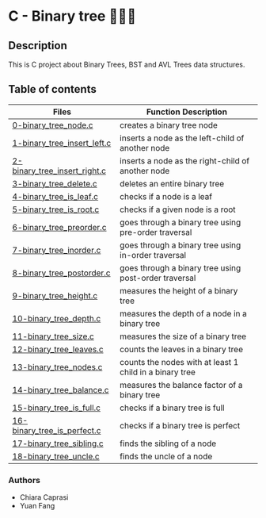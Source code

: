 #  C - Binary tree 🌲🌲🌲

## Description

This is C project about Binary Trees, BST and AVL Trees data structures. 

## Table of contents
Files | Function Description
----- | -----------
[0-binary_tree_node.c](./0-binary_tree_node.c) | creates a binary tree node
[1-binary_tree_insert_left.c](./1-binary_tree_insert_left.c) | inserts a node as the left-child of another node
[2-binary_tree_insert_right.c](./2-binary_tree_insert_right.c) | inserts a node as the right-child of another node
[3-binary_tree_delete.c](./3-binary_tree_delete.c) | deletes an entire binary tree
[4-binary_tree_is_leaf.c](./4-binary_tree_is_leaf.c) | checks if a node is a leaf
[5-binary_tree_is_root.c](./5-binary_tree_is_root.c) | checks if a given node is a root
[6-binary_tree_preorder.c](./6-binary_tree_preorder.c) | goes through a binary tree using pre-order traversal
[7-binary_tree_inorder.c](./7-binary_tree_inorder.c) | goes through a binary tree using in-order traversal
[8-binary_tree_postorder.c](./8-binary_tree_postorder.c) | goes through a binary tree using post-order traversal
[9-binary_tree_height.c](./9-binary_tree_height.c) | measures the height of a binary tree
[10-binary_tree_depth.c](./10-binary_tree_depth.c) | measures the depth of a node in a binary tree
[11-binary_tree_size.c](./11-binary_tree_size.c) | measures the size of a binary tree
[12-binary_tree_leaves.c](./12-binary_tree_leaves.c) | counts the leaves in a binary tree
[13-binary_tree_nodes.c](./13-binary_tree_nodes.c) | counts the nodes with at least 1 child in a binary tree
[14-binary_tree_balance.c](./14-binary_tree_balance.c) | measures the balance factor of a binary tree
[15-binary_tree_is_full.c](./15-binary_tree_is_full.c) | checks if a binary tree is full
[16-binary_tree_is_perfect.c](./16-binary_tree_is_perfect.c) | checks if a binary tree is perfect
[17-binary_tree_sibling.c](./17-binary_tree_sibling.c) | finds the sibling of a node
[18-binary_tree_uncle.c](./18-binary_tree_uncle.c) | finds the uncle of a node

### Authors
- Chiara Caprasi
- Yuan Fang
